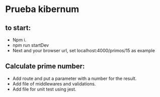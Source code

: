 # Prueba kibernum

## to start:
- Npm i.
- npm run startDev
- Next and your browser url, set localhost:4000/primos/15 as example

## Calculate prime number:
- Add route and put a parameter with a number for the result.
- Add file of middlewares and validations.
- Add file for unit test using jest.
